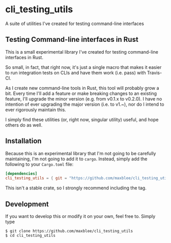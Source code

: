 # cli_testing_utils
A suite of utilities I've created for testing command-line interfaces

## Testing Command-line interfaces in Rust
This is a small experimental library I've created for testing command-line interfaces in Rust.

So small, in fact, that right now, it's just a single macro that makes it easier to run integration
tests on CLIs and have them work (i.e. pass) with Travis-CI.

As I create new command-line tools in Rust, this tool will probably grow a bit. Every time I'll add a feature
or make breaking changes to an existing feature, I'll upgrade the minor version (e.g. from v0.1.x to v0.2.0). 
I have no intention of ever upgrading the major version (i.e. to v1.~), nor do I intend to ever rigorously maintain this.

I simply find these utilities (or, right now, singular utility) useful, and hope others do as well.

## Installation

Because this is an experimental library that I'm not going to be carefully maintaining, I'm not going to add it to
`cargo`. Instead, simply add the following to your `Cargo.toml` file:

```toml
[dependencies]
cli_testing_utils = { git = "https://github.com/maxblee/cli_testing_utils" , tag = "v0.1.0" }
```
This isn't a stable crate, so I strongly recommend including the tag.

## Development

If you want to develop this or modify it on your own, feel free to. Simply type

```shell
$ git clone https://github.com/maxblee/cli_testing_utils
$ cd cli_testing_utils
```